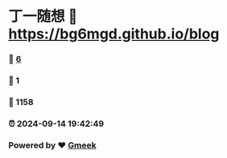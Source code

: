 # 丁一随想 :link: https://bg6mgd.github.io/blog 
### :page_facing_up: [6](https://bg6mgd.github.io/blog/tag.html) 
### :speech_balloon: 1 
### :hibiscus: 1158 
### :alarm_clock: 2024-09-14 19:42:49 
### Powered by :heart: [Gmeek](https://github.com/Meekdai/Gmeek)
